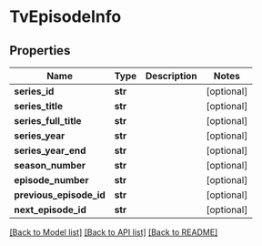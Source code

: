 # TvEpisodeInfo

## Properties
Name | Type | Description | Notes
------------ | ------------- | ------------- | -------------
**series_id** | **str** |  | [optional] 
**series_title** | **str** |  | [optional] 
**series_full_title** | **str** |  | [optional] 
**series_year** | **str** |  | [optional] 
**series_year_end** | **str** |  | [optional] 
**season_number** | **str** |  | [optional] 
**episode_number** | **str** |  | [optional] 
**previous_episode_id** | **str** |  | [optional] 
**next_episode_id** | **str** |  | [optional] 

[[Back to Model list]](../README.md#documentation-for-models) [[Back to API list]](../README.md#documentation-for-api-endpoints) [[Back to README]](../README.md)

